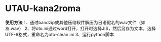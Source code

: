 # UTAU-kana2roma
**使用方法**
1、通过bandzip或其他压缩软件解压为日语假名的wav文件（如あ.wav）
2、将oto.ini通过word打开，打开时选择JIS，然后另存为文本，选择UTF-8格式，重命名为oto-clean.ini
3、运行python脚本
